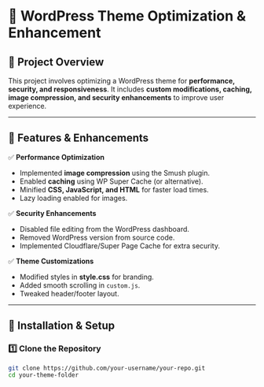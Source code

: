 # 🚀 WordPress Theme Optimization & Enhancement

## 📖 Project Overview
This project involves optimizing a WordPress theme for **performance, security, and responsiveness**. It includes **custom modifications, caching, image compression, and security enhancements** to improve user experience.

---

## 🔧 Features & Enhancements
✅ **Performance Optimization**  
- Implemented **image compression** using the Smush plugin.  
- Enabled **caching** using WP Super Cache (or alternative).  
- Minified **CSS, JavaScript, and HTML** for faster load times.  
- Lazy loading enabled for images.  

✅ **Security Enhancements**  
- Disabled file editing from the WordPress dashboard.  
- Removed WordPress version from source code.  
- Implemented Cloudflare/Super Page Cache for extra security.  

✅ **Theme Customizations**  
- Modified styles in **style.css** for branding.  
- Added smooth scrolling in `custom.js`.  
- Tweaked header/footer layout.  

---

## 🚀 Installation & Setup

### **1️⃣ Clone the Repository**
```sh
git clone https://github.com/your-username/your-repo.git
cd your-theme-folder
